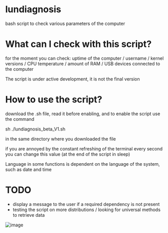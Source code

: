 # lundiagnosis

bash script to check various parameters of the computer

# What can I check with this script?

for the moment you can check: uptime of the computer / username / kernel versions / CPU temperature / amount of RAM / USB devices connected to the computer

The script is under active development, it is not the final version

# How to use the script?

download the .sh file, read it before enabling, and to enable the script use the command

sh ./lundiagnosis_beta_V1.sh 

in the same directory where you downloaded the file

if you are annoyed by the constant refreshing of the terminal every second you can change this value (at the end of the script in sleep)

Language in some functions is dependent on the language of the system, such as date and time

# TODO
* display a message to the user if a required dependency is not present
* testing the script on more distributions / looking for universal methods to retrieve data 
  
![image](https://github.com/user-attachments/assets/97e66980-97ad-41ca-b7ad-3326dc15fea9)
